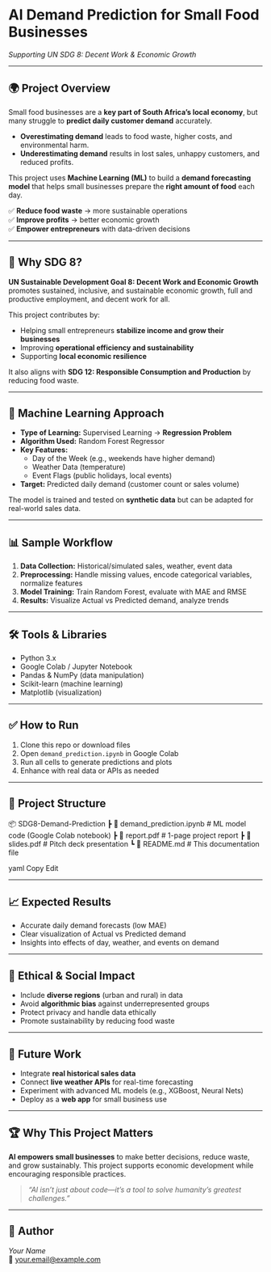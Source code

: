 # AI Demand Prediction for Small Food Businesses  
*Supporting UN SDG 8: Decent Work & Economic Growth*  

---

## 🌍 Project Overview  

Small food businesses are a **key part of South Africa’s local economy**, but many struggle to **predict daily customer demand** accurately.

- **Overestimating demand** leads to food waste, higher costs, and environmental harm.  
- **Underestimating demand** results in lost sales, unhappy customers, and reduced profits.

This project uses **Machine Learning (ML)** to build a **demand forecasting model** that helps small businesses prepare the **right amount of food** each day.

✅ **Reduce food waste** → more sustainable operations  
✅ **Improve profits** → better economic growth  
✅ **Empower entrepreneurs** with data-driven decisions  

---

## 🎯 Why SDG 8?  

**UN Sustainable Development Goal 8: Decent Work and Economic Growth** promotes sustained, inclusive, and sustainable economic growth, full and productive employment, and decent work for all.

This project contributes by:  
- Helping small entrepreneurs **stabilize income and grow their businesses**  
- Improving **operational efficiency and sustainability**  
- Supporting **local economic resilience**  

It also aligns with **SDG 12: Responsible Consumption and Production** by reducing food waste.

---

## 🤖 Machine Learning Approach  

- **Type of Learning:** Supervised Learning → **Regression Problem**  
- **Algorithm Used:** Random Forest Regressor  
- **Key Features:**  
  - Day of the Week (e.g., weekends have higher demand)  
  - Weather Data (temperature)  
  - Event Flags (public holidays, local events)  
- **Target:** Predicted daily demand (customer count or sales volume)  

The model is trained and tested on **synthetic data** but can be adapted for real-world sales data.

---

## 📊 Sample Workflow  

1. **Data Collection:** Historical/simulated sales, weather, event data  
2. **Preprocessing:** Handle missing values, encode categorical variables, normalize features  
3. **Model Training:** Train Random Forest, evaluate with MAE and RMSE  
4. **Results:** Visualize Actual vs Predicted demand, analyze trends  

---

## 🛠 Tools & Libraries  

- Python 3.x  
- Google Colab / Jupyter Notebook  
- Pandas & NumPy (data manipulation)  
- Scikit-learn (machine learning)  
- Matplotlib (visualization)  

---

## ✅ How to Run  

1. Clone this repo or download files  
2. Open `demand_prediction.ipynb` in Google Colab  
3. Run all cells to generate predictions and plots  
4. Enhance with real data or APIs as needed  

---

## 📂 Project Structure  

📦 SDG8-Demand-Prediction
┣ 📜 demand_prediction.ipynb # ML model code (Google Colab notebook)
┣ 📜 report.pdf # 1-page project report
┣ 📜 slides.pdf # Pitch deck presentation
┗ 📜 README.md # This documentation file

yaml
Copy
Edit

---

## 📈 Expected Results  

- Accurate daily demand forecasts (low MAE)  
- Clear visualization of Actual vs Predicted demand  
- Insights into effects of day, weather, and events on demand  

---

## 🤝 Ethical & Social Impact  

- Include **diverse regions** (urban and rural) in data  
- Avoid **algorithmic bias** against underrepresented groups  
- Protect privacy and handle data ethically  
- Promote sustainability by reducing food waste  

---

## 🚀 Future Work  

- Integrate **real historical sales data**  
- Connect **live weather APIs** for real-time forecasting  
- Experiment with advanced ML models (e.g., XGBoost, Neural Nets)  
- Deploy as a **web app** for small business use  

---

## 🏆 Why This Project Matters  

**AI empowers small businesses** to make better decisions, reduce waste, and grow sustainably. This project supports economic development while encouraging responsible practices.

> *“AI isn’t just about code—it’s a tool to solve humanity’s greatest challenges.”*  

---

## 📌 Author  
*Your Name*  
📧 [your.email@example.com](mailto:your.email@example.com)

